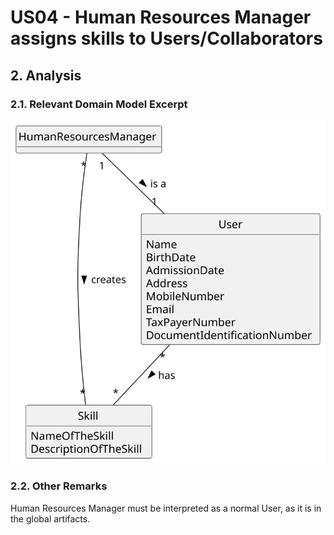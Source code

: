 # US04 - Human Resources Manager assigns skills to Users/Collaborators

## 2. Analysis

### 2.1. Relevant Domain Model Excerpt 

![Domain Model](svg/us04-domain-model.svg)

### 2.2. Other Remarks

Human Resources Manager must be interpreted as a normal User, as it is in the global artifacts.